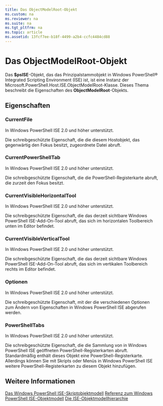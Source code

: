 ```yaml
---
title: Das ObjectModelRoot-Objekt
ms.custom: na
ms.reviewer: na
ms.suite: na
ms.tgt_pltfrm: na
ms.topic: article
ms.assetid: 13fcf7ee-b18f-4499-a2b4-ccfc4484cd88
---
```

# Das ObjectModelRoot-Objekt
  Das **$psISE**-Objekt, das das Prinzipalstammobjekt in Windows PowerShell® Integrated Scripting Environment (ISE) ist, ist eine Instanz der Microsoft.PowerShell.Host.ISE.ObjectModelRoot-Klasse. Dieses Thema beschreibt die Eigenschaften des **ObjectModelRoot**-Objekts.

## Eigenschaften

### CurrentFile
  In Windows PowerShell ISE 2.0 und höher unterstützt. 

 Die schreibgeschützte Eigenschaft, die die diesem Hostobjekt, das gegenwärtig den Fokus besitzt, zugeordnete Datei abruft.

### CurrentPowerShellTab
  In Windows PowerShell ISE 2.0 und höher unterstützt. 

 Die schreibgeschützte Eigenschaft, die die PowerShell-Registerkarte abruft, die zurzeit den Fokus besitzt.

### CurrentVisibleHorizontalTool
  In Windows PowerShell ISE 2.0 und höher unterstützt. 

 Die schreibgeschützte Eigenschaft, die das derzeit sichtbare Windows PowerShell ISE-Add-On-Tool abruft, das sich im horizontalen Toolbereich unten im Editor befindet.

### CurrentVisibleVerticalTool
  In Windows PowerShell ISE 2.0 und höher unterstützt. 

 Die schreibgeschützte Eigenschaft, die das derzeit sichtbare Windows PowerShell ISE-Add-On-Tool abruft, das sich im vertikalen Toolbereich rechts im Editor befindet.

### Optionen
  In Windows PowerShell ISE 2.0 und höher unterstützt. 

 Die schreibgeschützte Eigenschaft, mit der die verschiedenen Optionen zum Ändern von Eigenschaften in Windows PowerShell ISE abgerufen werden.

### PowerShellTabs
  In Windows PowerShell ISE 2.0 und höher unterstützt. 

 Die schreibgeschützte Eigenschaft, die die Sammlung von in Windows PowerShell ISE geöffneten PowerShell-Registerkarten abruft. Standardmäßig enthält dieses Objekt eine PowerShell-Registerkarte. Allerdings können Sie mit Skripts oder Menüs in Windows PowerShell ISE weitere PowerShell-Registerkarten zu diesem Objekt hinzufügen.

## Weitere Informationen
 [Das Windows PowerShell ISE-Skriptobjektmodell](The-Windows-PowerShell-ISE-Scripting-Object-Model.md) 
 [Referenz zum Windows PowerShell ISE-Objektmodell](Windows-PowerShell-ISE-Object-Model-Reference.md) 
 [Die ISE-Objektmodellhierarchie](The-ISE-Object-Model-Hierarchy.md)

  


<!--HONumber=May16_HO2-->


